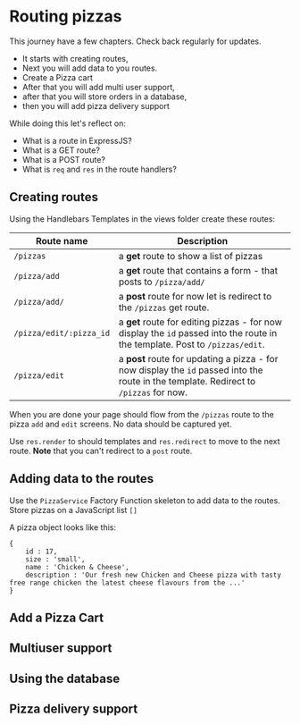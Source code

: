 # Routing pizzas

This journey have a few chapters. Check back regularly for updates.

* It starts with creating routes,
* Next you will add data to you routes.
* Create a Pizza cart
* After that you will add multi user support,
* after that you will store orders in a database,
* then you will add pizza delivery support

While doing this let's reflect on:

* What is a route in ExpressJS?
* What is a GET route?
* What is a POST route?
* What is `req` and `res` in the route handlers?

## Creating routes

Using the Handlebars Templates in the views folder create these routes:

Route name | Description
--------|--------------------------
`/pizzas`| a **get** route to show a list of pizzas
`/pizza/add` | a **get** route that contains a form - that posts to `/pizza/add/`
 `/pizza/add/` | a **post** route for now let is redirect to the `/pizzas` get route.
`/pizza/edit/:pizza_id` | a **get** route for editing pizzas - for now display the `id` passed into the route in the template. Post to `/pizzas/edit`.
`/pizza/edit` | a **post** route for updating a pizza - for now display the `id` passed into the route in the template. Redirect to `/pizzas` for now.


When you are done your page should flow from the `/pizzas` route to the pizza `add` and `edit` screens. No data should be captured yet.

Use `res.render` to should templates and `res.redirect` to move to the next route. **Note** that you can't redirect to a `post` route.

## Adding data to the routes

Use the `PizzaService` Factory Function skeleton to add data to the routes. Store pizzas on a JavaScript list `[]`

A pizza object looks like this:

```
{
	id : 17,
	size : 'small',
	name : 'Chicken & Cheese',
	description : 'Our fresh new Chicken and Cheese pizza with tasty free range chicken the latest cheese flavours from the ...'
}
```

## Add a Pizza Cart

## Multiuser support

## Using the database

## Pizza delivery support





